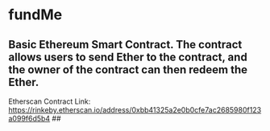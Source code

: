 # fundMe #
## Basic Ethereum Smart Contract. The contract allows users to send Ether to the contract, and the owner of the contract can then redeem the Ether. 
Etherscan Contract Link: https://rinkeby.etherscan.io/address/0xbb41325a2e0b0cfe7ac2685980f123a099f6d5b4 ##
